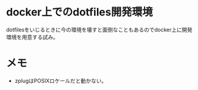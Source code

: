 # docker上でのdotfiles開発環境

dotfilesをいじるときに今の環境を壊すと面倒なこともあるのでdocker上に開発環境を用意する試み。

# メモ

* zplugはPOSIXロケールだと動かない。
